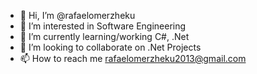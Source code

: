 - 👋 Hi, I’m @rafaelomerzheku
- 👀 I’m interested in Software Engineering
- 🌱 I’m currently learning/working C#, .Net
- 💞️ I’m looking to collaborate on .Net Projects
- 📫 How to reach me rafaelomerzheku2013@gmail.com

<!---
rafaelomerzheku/rafaelomerzheku is a ✨ special ✨ repository because its `README.md` (this file) appears on your GitHub profile.
You can click the Preview link to take a look at your changes.
--->
